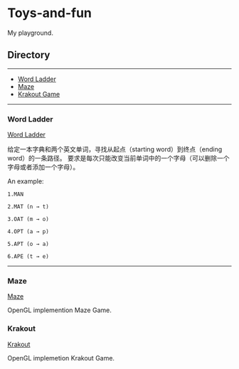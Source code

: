 # Toys-and-fun

My playground.

## Directory
-------------------------
* [Word Ladder](#word-ladder)
* [Maze](#maze)
* [Krakout Game](#krakout)

-------------------
### Word Ladder
[Word Ladder](https://github.com/RoyLJH/Toys-and-fun/tree/master/Word%20Ladder)

  给定一本字典和两个英文单词，寻找从起点（starting word）到终点（ending word）的一条路径。
  要求是每次只能改变当前单词中的一个字母（可以删除一个字母或者添加一个字母）。

   An example:

    1.MAN

    2.MAT (n → t)

    3.OAT (m → o)

    4.OPT (a → p)

    5.APT (o → a)

    6.APE (t → e)
    
-----------------------
### Maze
[Maze](https://github.com/RoyLJH/Toys-and-fun/tree/master/Maze)

  OpenGL implemention Maze Game.

### Krakout
[Krakout](https://github.com/RoyLJH/Toys-and-fun/tree/master/Krakout)

  OpenGL implemetion Krakout Game.
  
